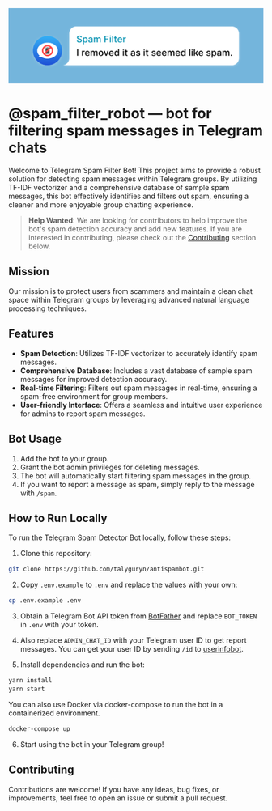 ![Spam Filter Bot](./assets/banner.png)

# @spam_filter_robot — bot for filtering spam messages in Telegram chats

Welcome to Telegram Spam Filter Bot! This project aims to provide a robust solution for detecting spam messages within Telegram groups. By utilizing TF-IDF vectorizer and a comprehensive database of sample spam messages, this bot effectively identifies and filters out spam, ensuring a cleaner and more enjoyable group chatting experience.

> **Help Wanted**: We are looking for contributors to help improve the bot's spam detection accuracy and add new features. If you are interested in contributing, please check out the [Contributing](#contributing) section below.

## Mission

Our mission is to protect users from scammers and maintain a clean chat space within Telegram groups by leveraging advanced natural language processing techniques.

## Features

- **Spam Detection**: Utilizes TF-IDF vectorizer to accurately identify spam messages.
- **Comprehensive Database**: Includes a vast database of sample spam messages for improved detection accuracy.
- **Real-time Filtering**: Filters out spam messages in real-time, ensuring a spam-free environment for group members.
- **User-friendly Interface**: Offers a seamless and intuitive user experience for admins to report spam messages.

## Bot Usage 

1. Add the bot to your group.
2. Grant the bot admin privileges for deleting messages.
3. The bot will automatically start filtering spam messages in the group.
4. If you want to report a message as spam, simply reply to the message with `/spam`.

## How to Run Locally

To run the Telegram Spam Detector Bot locally, follow these steps:

1. Clone this repository:

```bash
git clone https://github.com/talyguryn/antispambot.git
```

2. Copy `.env.example` to `.env` and replace the values with your own:

```bash
cp .env.example .env
```

3. Obtain a Telegram Bot API token from [BotFather](https://t.me/botfather) and replace `BOT_TOKEN` in `.env` with your token.

4. Also replace `ADMIN_CHAT_ID` with your Telegram user ID to get report messages. You can get your user ID by sending `/id` to [userinfobot](https://t.me/userinfobot).

5. Install dependencies and run the bot:

```bash
yarn install
yarn start
```

You can also use Docker via docker-compose to run the bot in a containerized environment.

```bash
docker-compose up
```

6. Start using the bot in your Telegram group!

## Contributing

Contributions are welcome! If you have any ideas, bug fixes, or improvements, feel free to open an issue or submit a pull request.